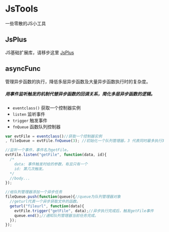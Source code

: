 # JsTools

一些零散的JS小工具

## JsPlus
JS基础扩展库，请移步这里 [JsPlus](//github.com/cuidingfeng/jsplus)

## asyncFunc
管理异步函数的执行，降低多层异步函数及大量异步函数执行时的复杂度。

##### 用事件监听触发的机制代替异步函数的回调关系，简化多层异步函数的逻辑。
* `eventclass()` 获取一个控制器实例
* `listen` 监听事件
* `trigger` 触发事件
* `fnQueue` 函数队列控制器

```javascript
var evtFile = eventclass()//获取一个控制器实例
, fileQueue = evtFile.fnQueue(3); //初始化一个队列管理器，3 代表同时最多执行3个异步函数，不传默认为 1。

//监听一个事件，事件名为getFile。
evtFile.listen("getFile", function(data, id){
  /*
    data: 事件触发时给的参数，有且只有一个
    id: 第几次触发。
  */
  //body...
});

//给队列管理器添加一个异步任务
fileQueue.push(function(queue){//queue为队列管理器对象
  //geturl代表一个异步获取文件的函数。
  geturl("fileurl", function(data){
    evtFile.trigger("getFile", data);//异步执行完成后，触发getFile事件
    queue.end();//通知队列管理器当前任务完成。
  });
});
```
